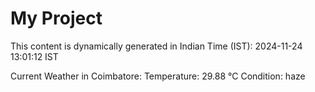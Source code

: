 # My Project

This content is dynamically generated in Indian Time (IST): 2024-11-24 13:01:12 IST


Current Weather in Coimbatore:
Temperature: 29.88 °C
Condition: haze
